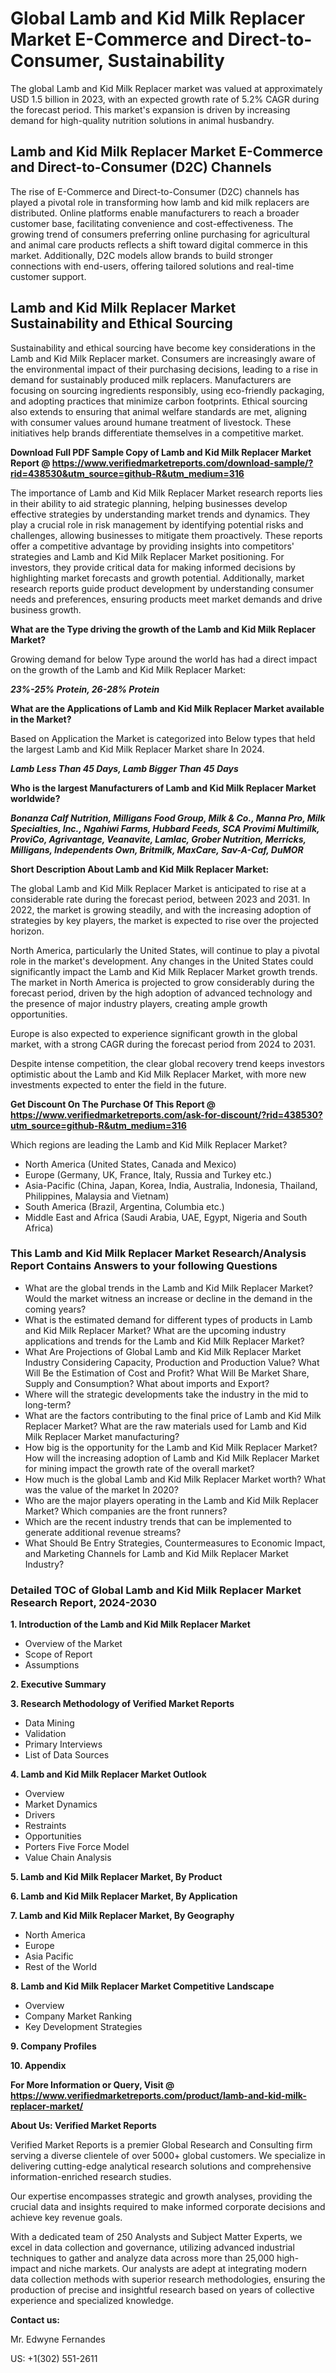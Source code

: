 <h1>Global Lamb and Kid Milk Replacer Market E-Commerce and Direct-to-Consumer, Sustainability</h1><p class=""><p>The global Lamb and Kid Milk Replacer market was valued at approximately USD 1.5 billion in 2023, with an expected growth rate of 5.2% CAGR during the forecast period. This market's expansion is driven by increasing demand for high-quality nutrition solutions in animal husbandry.</p><h2>Lamb and Kid Milk Replacer Market E-Commerce and Direct-to-Consumer (D2C) Channels</h2><p>The rise of E-Commerce and Direct-to-Consumer (D2C) channels has played a pivotal role in transforming how lamb and kid milk replacers are distributed. Online platforms enable manufacturers to reach a broader customer base, facilitating convenience and cost-effectiveness. The growing trend of consumers preferring online purchasing for agricultural and animal care products reflects a shift toward digital commerce in this market. Additionally, D2C models allow brands to build stronger connections with end-users, offering tailored solutions and real-time customer support.</p><h2>Lamb and Kid Milk Replacer Market Sustainability and Ethical Sourcing</h2><p>Sustainability and ethical sourcing have become key considerations in the Lamb and Kid Milk Replacer market. Consumers are increasingly aware of the environmental impact of their purchasing decisions, leading to a rise in demand for sustainably produced milk replacers. Manufacturers are focusing on sourcing ingredients responsibly, using eco-friendly packaging, and adopting practices that minimize carbon footprints. Ethical sourcing also extends to ensuring that animal welfare standards are met, aligning with consumer values around humane treatment of livestock. These initiatives help brands differentiate themselves in a competitive market.</p></p><p class=""><strong>Download Full PDF Sample Copy of Lamb and Kid Milk Replacer Market Report @ <a href="https://www.verifiedmarketreports.com/download-sample/?rid=438530&utm_source=github-R&utm_medium=316" target="_blank">https://www.verifiedmarketreports.com/download-sample/?rid=438530&utm_source=github-R&utm_medium=316</a></strong></p><p>The importance of&nbsp;Lamb and Kid Milk Replacer Market research reports lies in their ability to aid strategic planning, helping businesses develop effective strategies by understanding market trends and dynamics. They play a crucial role in risk management by identifying potential risks and challenges, allowing businesses to mitigate them proactively. These reports offer a competitive advantage by providing insights into competitors' strategies and Lamb and Kid Milk Replacer Market positioning. For investors, they provide critical data for making informed decisions by highlighting market forecasts and growth potential. Additionally, market research reports guide product development by understanding consumer needs and preferences, ensuring products meet market demands and drive business growth.</p><p><strong>What are the&nbsp;Type driving the growth of the Lamb and Kid Milk Replacer Market?</strong></p><p id="" class="">Growing demand for below Type around the world has had a direct impact on the growth of the Lamb and Kid Milk Replacer Market:</p><p class=""><em><strong>23%-25% Protein, 26-28% Protein</strong></em></p><p class=""><strong>What are the&nbsp;Applications&nbsp;of Lamb and Kid Milk Replacer Market available in the Market?</strong></p><p id="" class="">Based on Application the Market is categorized into Below types that held the largest Lamb and Kid Milk Replacer Market share In 2024.</p><p class=""><em><strong>Lamb Less Than 45 Days, Lamb Bigger Than 45 Days</strong></em></p><p class=""><strong>Who is the largest Manufacturers of Lamb and Kid Milk Replacer Market worldwide?</strong></p><p><em><strong>Bonanza Calf Nutrition, Milligans Food Group, Milk & Co., Manna Pro, Milk Specialties, Inc., Ngahiwi Farms, Hubbard Feeds, SCA Provimi Multimilk, ProviCo, Agrivantage, Veanavite, Lamlac, Grober Nutrition, Merricks, Milligans, Independents Own, Britmilk, MaxCare, Sav-A-Caf, DuMOR</strong></em></p><p id="" class=""><strong>Short Description About Lamb and Kid Milk Replacer Market:</strong></p><p>The global Lamb and Kid Milk Replacer Market is anticipated to rise at a considerable rate during the forecast period, between 2023 and 2031. In 2022, the market is growing steadily, and with the increasing adoption of strategies by key players, the market is expected to rise over the projected horizon.</p><p>North America, particularly the United States, will continue to play a pivotal role in the market's development. Any changes in the United States could significantly impact the Lamb and Kid Milk Replacer Market growth trends. The market in North America is projected to grow considerably during the forecast period, driven by the high adoption of advanced technology and the presence of major industry players, creating ample growth opportunities.</p><p>Europe is also expected to experience significant growth in the global market, with a strong CAGR during the forecast period from 2024 to 2031.</p><p>Despite intense competition, the clear global recovery trend keeps investors optimistic about the Lamb and Kid Milk Replacer Market, with more new investments expected to enter the field in the future.</p><p id="" class=""><strong>Get Discount On The Purchase Of This Report @ <a href="https://www.verifiedmarketreports.com/ask-for-discount/?rid=438530?utm_source=github-R&utm_medium=316" target="_blank">https://www.verifiedmarketreports.com/ask-for-discount/?rid=438530?utm_source=github-R&utm_medium=316</a></strong></p><p class="">Which regions are leading the Lamb and Kid Milk Replacer Market?</p><ul><li>North America (United States, Canada and Mexico)</li><li>Europe (Germany, UK, France, Italy, Russia and Turkey etc.)</li><li>Asia-Pacific (China, Japan, Korea, India, Australia, Indonesia, Thailand, Philippines, Malaysia and Vietnam)</li><li>South America (Brazil, Argentina, Columbia etc.)</li><li>Middle East and Africa (Saudi Arabia, UAE, Egypt, Nigeria and South Africa)</li></ul><h3 id="" class="">This Lamb and Kid Milk Replacer Market Research/Analysis Report Contains Answers to your following Questions</h3><ul><li>What are the global trends in the Lamb and Kid Milk Replacer Market? Would the market witness an increase or decline in the demand in the coming years?</li><li>What is the estimated demand for different types of products in Lamb and Kid Milk Replacer Market? What are the upcoming industry applications and trends for the Lamb and Kid Milk Replacer Market?</li><li>What Are Projections of Global Lamb and Kid Milk Replacer Market Industry Considering Capacity, Production and Production Value? What Will Be the Estimation of Cost and Profit? What Will Be Market Share, Supply and Consumption? What about imports and Export?</li><li>Where will the strategic developments take the industry in the mid to long-term?</li><li>What are the factors contributing to the final price of Lamb and Kid Milk Replacer Market? What are the raw materials used for Lamb and Kid Milk Replacer Market manufacturing?</li><li>How big is the opportunity for the Lamb and Kid Milk Replacer Market? How will the increasing adoption of Lamb and Kid Milk Replacer Market for mining impact the growth rate of the overall market?</li><li>How much is the global Lamb and Kid Milk Replacer Market worth? What was the value of the market In 2020?</li><li>Who are the major players operating in the Lamb and Kid Milk Replacer Market? Which companies are the front runners?</li><li>Which are the recent industry trends that can be implemented to generate additional revenue streams?</li><li>What Should Be Entry Strategies, Countermeasures to Economic Impact, and Marketing Channels for Lamb and Kid Milk Replacer Market Industry?</li></ul><h3 id="" class="">Detailed TOC of Global Lamb and Kid Milk Replacer Market Research Report, 2024-2030</h3><p id="" class=""><strong>1. Introduction of the Lamb and Kid Milk Replacer Market</strong></p><ul><li>Overview of the Market</li><li>Scope of Report</li><li>Assumptions</li></ul><p id="" class=""><strong>2. Executive Summary</strong></p><p id="" class=""><strong>3. Research Methodology of Verified Market Reports</strong></p><ul><li>Data Mining</li><li>Validation</li><li>Primary Interviews</li><li>List of Data Sources</li></ul><p id="" class=""><strong>4. Lamb and Kid Milk Replacer Market Outlook</strong></p><ul><li>Overview</li><li>Market Dynamics</li><li>Drivers</li><li>Restraints</li><li>Opportunities</li><li>Porters Five Force Model</li><li>Value Chain Analysis</li></ul><p id="" class=""><strong>5. Lamb and Kid Milk Replacer Market, By Product</strong></p><p id="" class=""><strong>6. Lamb and Kid Milk Replacer Market, By Application</strong></p><p id="" class=""><strong>7. Lamb and Kid Milk Replacer Market, By Geography</strong></p><ul><li>North America</li><li>Europe</li><li>Asia Pacific</li><li>Rest of the World</li></ul><p id="" class=""><strong>8. Lamb and Kid Milk Replacer Market Competitive Landscape</strong></p><ul><li>Overview</li><li>Company Market Ranking</li><li>Key Development Strategies</li></ul><p id="" class=""><strong>9. Company Profiles</strong></p><p id="" class=""><strong>10. Appendix</strong></p><p id="" class=""><strong>For More Information or Query, Visit @ <a href="https://www.verifiedmarketreports.com/product/lamb-and-kid-milk-replacer-market/" target="_blank">https://www.verifiedmarketreports.com/product/lamb-and-kid-milk-replacer-market/</a></strong></p><p id="" class=""><strong>About Us: Verified Market Reports</strong></p><p id="" class="">Verified Market Reports is a premier Global Research and Consulting firm serving a diverse clientele of over 5000+ global customers. We specialize in delivering cutting-edge analytical research solutions and comprehensive information-enriched research studies.</p><p id="" class="">Our expertise encompasses strategic and growth analyses, providing the crucial data and insights required to make informed corporate decisions and achieve key revenue goals.</p><p id="" class="">With a dedicated team of 250 Analysts and Subject Matter Experts, we excel in data collection and governance, utilizing advanced industrial techniques to gather and analyze data across more than 25,000 high-impact and niche markets. Our analysts are adept at integrating modern data collection methods with superior research methodologies, ensuring the production of precise and insightful research based on years of collective experience and specialized knowledge.</p><p id="" class=""><strong>Contact us:</strong></p><p id="" class="">Mr. Edwyne Fernandes</p><p id="" class="">US: +1(302) 551-2611</p>